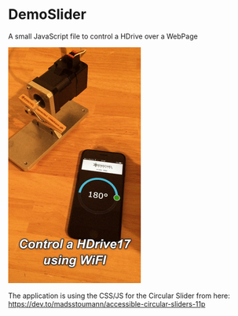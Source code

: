 # DemoSlider
A small JavaScript file to control a HDrive over a WebPage

![alt text](https://github.com/chriz3dd/DemoSlider/blob/master/Hdrive_wifi.gif?raw=true)

The application is using the CSS/JS for the Circular Slider from here: https://dev.to/madsstoumann/accessible-circular-sliders-11p
